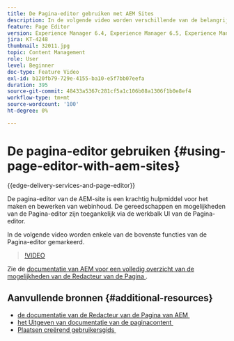 ```yaml
---
title: De Pagina-editor gebruiken met AEM Sites
description: In de volgende video worden verschillende van de belangrijkste functies van de Touch-UI Sites-editor in Adobe Experience Manager benadrukt.
feature: Page Editor
version: Experience Manager 6.4, Experience Manager 6.5, Experience Manager as a Cloud Service
jira: KT-4248
thumbnail: 32011.jpg
topic: Content Management
role: User
level: Beginner
doc-type: Feature Video
exl-id: b120fb79-729e-4155-ba10-e5f7bb07eefa
duration: 395
source-git-commit: 48433a5367c281cf5a1c106b08a1306f1b0e8ef4
workflow-type: tm+mt
source-wordcount: '100'
ht-degree: 0%

---
```


# De pagina-editor gebruiken {#using-page-editor-with-aem-sites}

{{edge-delivery-services-and-page-editor}}

De pagina-editor van de AEM-site is een krachtig hulpmiddel voor het maken en bewerken van webinhoud. De gereedschappen en mogelijkheden van de Pagina-editor zijn toegankelijk via de werkbalk UI van de Pagina-editor.

In de volgende video worden enkele van de bovenste functies van de Pagina-editor gemarkeerd.

>[!VIDEO](https://video.tv.adobe.com/v/32011?quality=12&learn=on)


Zie de [&#x200B; documentatie van AEM voor een volledig overzicht van de mogelijkheden van de Redacteur van de Pagina &#x200B;](https://experienceleague.adobe.com/docs/experience-manager-cloud-service/content/sites/authoring/fundamentals/editing-content.html?lang=nl-NL).

## Aanvullende bronnen {#additional-resources}

* [&#x200B; de documentatie van de Redacteur van de Pagina van AEM &#x200B;](https://experienceleague.adobe.com/docs/experience-manager-cloud-service/content/sites/authoring/fundamentals/editing-content.html?lang=nl-NL)
* [&#x200B; het Uitgeven van documentatie van de paginacontent &#x200B;](https://experienceleague.adobe.com/docs/experience-manager-65/authoring/authoring/editing-content.html?lang=nl-NL)
* [&#x200B; Plaatsen creërend gebruikersgids &#x200B;](https://experienceleague.adobe.com/docs/experience-manager-65/authoring/home.html?lang=nl-NL)
